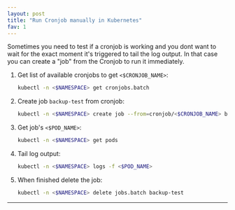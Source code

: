 ```yaml
---
layout: post
title: "Run Cronjob manually in Kubernetes"
fav: 1
---
```


Sometimes you need to test if a cronjob is working and you dont want to wait for the exact moment it's triggered to tail the log output. In that case you can create a "job" from the Cronjob to run it immediately.

1. Get list of available cronjobs to get `<$CRONJOB_NAME>`:
   ```bash
   kubectl -n <$NAMESPACE> get cronjobs.batch
   ```
2. Create job `backup-test` from cronjob:
   ```bash
   kubectl -n <$NAMESPACE> create job --from=cronjob/<$CRONJOB_NAME> backup-test
   ```
3. Get job's `<$POD_NAME>`:
   ```bash
   kubectl -n <$NAMESPACE> get pods
   ```
4. Tail log output:
   ```bash
   kubectl -n <$NAMESPACE> logs -f <$POD_NAME>
   ```
5. When finished delete the job:
   ```bash
   kubectl -n <$NAMESPACE> delete jobs.batch backup-test
   ```

---
